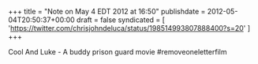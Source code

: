 +++
title = "Note on May 4 EDT 2012 at 16:50"
publishdate = 2012-05-04T20:50:37+00:00
draft = false
syndicated = [ 'https://twitter.com/chrisjohndeluca/status/198514993807888400?s=20' ]
+++

Cool And Luke - A buddy prison guard movie #removeoneletterfilm
